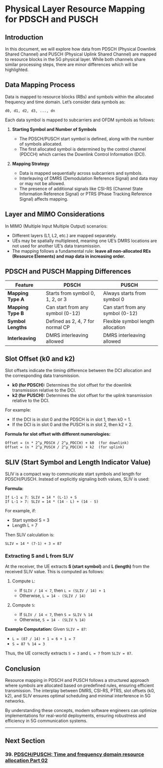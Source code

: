 # Physical Layer Resource Mapping for PDSCH and PUSCH

## Introduction
In this document, we will explore how data from PDSCH (Physical Downlink Shared Channel) and PUSCH (Physical Uplink Shared Channel) are mapped to resource blocks in the 5G physical layer. While both channels share similar processing steps, there are minor differences which will be highlighted.

## Data Mapping Process
Data is mapped to resource blocks (RBs) and symbols within the allocated frequency and time domain. Let’s consider data symbols as:

```
d0, d1, d2, d3, ..., dn
```

Each data symbol is mapped to subcarriers and OFDM symbols as follows:

1. **Starting Symbol and Number of Symbols**
   - The PDSCH/PUSCH start symbol is defined, along with the number of symbols allocated.
   - The first allocated symbol is determined by the control channel (PDCCH) which carries the Downlink Control Information (DCI).

2. **Mapping Strategy**
   - Data is mapped sequentially across subcarriers and symbols.
   - Interleaving of DMRS (Demodulation Reference Signal) and data may or may not be allowed.
   - The presence of additional signals like CSI-RS (Channel State Information Reference Signal) or PTRS (Phase Tracking Reference Signal) affects mapping.
   
## Layer and MIMO Considerations
In MIMO (Multiple Input Multiple Output) scenarios:
- Different layers (L1, L2, etc.) are mapped separately.
- UEs may be spatially multiplexed, meaning one UE’s DMRS locations are not used for another UE’s data transmission.
- The mapping follows a fundamental rule: **leave all non-allocated REs (Resource Elements) and map data in increasing order.**

## PDSCH and PUSCH Mapping Differences
| Feature               | PDSCH                          | PUSCH                          |
|----------------------|--------------------------------|--------------------------------|
| **Mapping Type A**  | Starts from symbol 0, 1, 2, or 3 | Always starts from symbol 0 |
| **Mapping Type B**  | Can start from any symbol (0-12) | Can start from any symbol (0-12) |
| **Symbol Lengths**  | Defined as 2, 4, 7 for normal CP | Flexible symbol length allocation |
| **Interleaving**    | DMRS interleaving allowed      | DMRS interleaving allowed      |

## Slot Offset (k0 and k2)
Slot offsets indicate the timing difference between the DCI allocation and the corresponding data transmission.
- **k0 (for PDSCH):** Determines the slot offset for the downlink transmission relative to the DCI.
- **k2 (for PUSCH):** Determines the slot offset for the uplink transmission relative to the DCI.

For example:
- If the DCI is in slot 0 and the PDSCH is in slot 1, then k0 = 1.
- If the DCI is in slot 0 and the PUSCH is in slot 2, then k2 = 2.

**Formula for slot offset with different numerologies:**
```
Offset = (n * 2^μ_PDSCH / 2^μ_PDCCH) + k0  (for downlink)
Offset = (n * 2^μ_PUSCH / 2^μ_PDCCH) + k2  (for uplink)
```

## SLIV (Start Symbol and Length Indicator Value)
SLIV is a compact way to communicate start symbols and length for PDSCH/PUSCH. Instead of explicitly signaling both values, SLIV is used:

**Formula:**
```
If L-1 ≤ 7: SLIV = 14 * (L-1) + S
If L-1 > 7: SLIV = 14 * (14 - L) + (14 - S)
```

For example, if:
- Start symbol S = 3
- Length L = 7

Then SLIV calculation is:
```
SLIV = 14 * (7-1) + 3 = 87
```

### Extracting S and L from SLIV
At the receiver, the UE extracts **S (start symbol)** and **L (length)** from the received SLIV value. This is computed as follows:

1. Compute `L`:
   - If `SLIV / 14 < 7`, then `L = (SLIV / 14) + 1`
   - Otherwise, `L = 14 - (SLIV / 14)`

2. Compute `S`:
   - If `SLIV / 14 < 7`, then `S = SLIV % 14`
   - Otherwise, `S = 14 - (SLIV % 14)`

**Example Computation:**
Given `SLIV = 87`:
- `L = (87 / 14) + 1 = 6 + 1 = 7`
- `S = 87 % 14 = 3`

Thus, the UE correctly extracts `S = 3` and `L = 7` from `SLIV = 87`.

## Conclusion
Resource mapping in PDSCH and PUSCH follows a structured approach where symbols are allocated based on predefined rules, ensuring efficient transmission. The interplay between DMRS, CSI-RS, PTRS, slot offsets (k0, k2), and SLIV ensures optimal scheduling and minimal interference in 5G networks.

By understanding these concepts, modem software engineers can optimize implementations for real-world deployments, ensuring robustness and efficiency in 5G communication systems.

---
## Next Section
### 39. [PDSCH/PUSCH: Time and frequency domain resource allocation Part 02](Time_Frequency_Resource_Allocation_Part_02.md)
